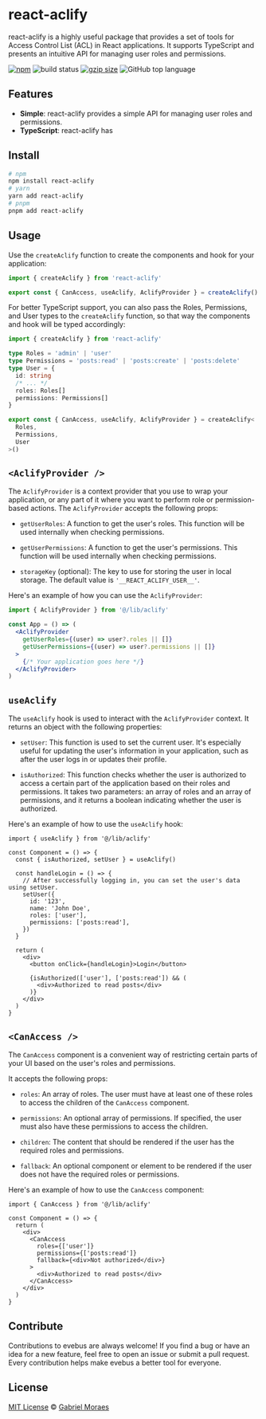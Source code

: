 # react-aclify

react-aclify is a highly useful package that provides a set of tools for Access Control List (ACL) in React applications. It supports TypeScript and presents an intuitive API for managing user roles and permissions.

<a href="https://www.npmjs.org/package/react-aclify"><img src="https://img.shields.io/npm/v/react-aclify.svg" alt="npm"></a>
<img src="https://github.com/gabrielnafuzi/react-aclify/workflows/CI/badge.svg" alt="build status">
<a href="https://unpkg.com/react-aclify/dist/index.js"><img src="https://img.badgesize.io/https://unpkg.com/react-aclify/dist/index.js?compression=gzip&label=gzip" alt="gzip size"></a>
<img src="https://img.shields.io/github/languages/top/gabrielnafuzi/react-aclify" alt="GitHub top language" />

## Features

- **Simple**: react-aclify provides a simple API for managing user roles and permissions.
- **TypeScript**: react-aclify has

## Install

```bash
# npm
npm install react-aclify
# yarn
yarn add react-aclify
# pnpm
pnpm add react-aclify
```

## Usage

Use the `createAclify` function to create the components and hook for your application:

```ts
import { createAclify } from 'react-aclify'

export const { CanAccess, useAclify, AclifyProvider } = createAclify()
```

For better TypeScript support, you can also pass the Roles, Permissions, and User types to the `createAclify` function, so that way the components and hook will be typed accordingly:

```ts
import { createAclify } from 'react-aclify'

type Roles = 'admin' | 'user'
type Permissions = 'posts:read' | 'posts:create' | 'posts:delete'
type User = {
  id: string
  /* ... */
  roles: Roles[]
  permissions: Permissions[]
}

export const { CanAccess, useAclify, AclifyProvider } = createAclify<
  Roles,
  Permissions,
  User
>()
```

## `<AclifyProvider />`

The `AclifyProvider` is a context provider that you use to wrap your application, or any part of it where you want to perform role or permission-based actions. The `AclifyProvider` accepts the following props:

- `getUserRoles`: A function to get the user's roles. This function will be used internally when checking permissions.

- `getUserPermissions`: A function to get the user's permissions. This function will be used internally when checking permissions.

- `storageKey` (optional): The key to use for storing the user in local storage. The default value is `'__REACT_ACLIFY_USER__'`.

Here's an example of how you can use the `AclifyProvider`:

```jsx
import { AclifyProvider } from '@/lib/aclify'

const App = () => (
  <AclifyProvider
    getUserRoles={(user) => user?.roles || []}
    getUserPermissions={(user) => user?.permissions || []}
  >
    {/* Your application goes here */}
  </AclifyProvider>
)
```

## `useAclify`

The `useAclify` hook is used to interact with the `AclifyProvider` context. It returns an object with the following properties:

- `setUser`: This function is used to set the current user. It's especially useful for updating the user's information in your application, such as after the user logs in or updates their profile.

- `isAuthorized`: This function checks whether the user is authorized to access a certain part of the application based on their roles and permissions. It takes two parameters: an array of roles and an array of permissions, and it returns a boolean indicating whether the user is authorized.

Here's an example of how to use the `useAclify` hook:

```tsx
import { useAclify } from '@/lib/aclify'

const Component = () => {
  const { isAuthorized, setUser } = useAclify()

  const handleLogin = () => {
    // After successfully logging in, you can set the user's data using setUser.
    setUser({
      id: '123',
      name: 'John Doe',
      roles: ['user'],
      permissions: ['posts:read'],
    })
  }

  return (
    <div>
      <button onClick={handleLogin}>Login</button>

      {isAuthorized(['user'], ['posts:read']) && (
        <div>Authorized to read posts</div>
      )}
    </div>
  )
}
```

## `<CanAccess />`

The `CanAccess` component is a convenient way of restricting certain parts of your UI based on the user's roles and permissions.

It accepts the following props:

- `roles`: An array of roles. The user must have at least one of these roles to access the children of the `CanAccess` component.

- `permissions`: An optional array of permissions. If specified, the user must also have these permissions to access the children.

- `children`: The content that should be rendered if the user has the required roles and permissions.

- `fallback`: An optional component or element to be rendered if the user does not have the required roles or permissions.

Here's an example of how to use the `CanAccess` component:

```tsx
import { CanAccess } from '@/lib/aclify'

const Component = () => {
  return (
    <div>
      <CanAccess
        roles={['user']}
        permissions={['posts:read']}
        fallback={<div>Not authorized</div>}
      >
        <div>Authorized to read posts</div>
      </CanAccess>
    </div>
  )
}
```

## Contribute

Contributions to evebus are always welcome! If you find a bug or have an idea for a new feature, feel free to open an issue or submit a pull request. Every contribution helps make evebus a better tool for everyone.

## License

[MIT License](https://opensource.org/licenses/MIT) © [Gabriel Moraes](https://github.com/gabrielnafuzi)
